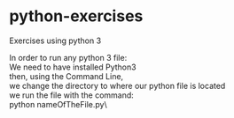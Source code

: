 # python-exercises
Exercises using python 3

In order to run any python 3 file:\
We need to have installed Python3\
then, using the Command Line,\
we change the directory to where our python file is located\
we run the file with the command:\
python nameOfTheFile.py\

